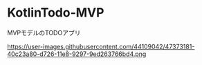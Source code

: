 # KotlinTodo-MVP
MVPモデルのTODOアプリ

https://user-images.githubusercontent.com/44109042/47373181-40c23a80-d726-11e8-9297-9ed263766bd4.png
